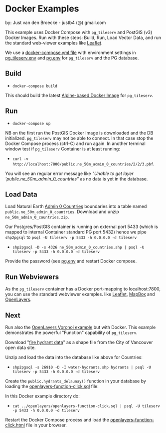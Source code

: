 # Docker Examples

by: Just van den Broecke - justb4 (@) gmail.com

This example uses Docker Compose with `pg_tileserv` and PostGIS (v3) Docker Images.
Run with these steps: Build, Run, Load Vector Data, and run the
standard web-viewer examples like [Leaflet](../leaflet/leaflet-tiles.html).

We use a [docker-compose.yml file](docker-compose.yml) with environment settings in
[pg_tileserv.env](pg_tileserv.env) and [pg.env](pg.env) for `pg_tileserv` and the PG database.

## Build

* `docker-compose build`

This should build the latest [Alpine-based Docker Image](../../Dockerfile.alpine) for `pg_tileserv`.

## Run

* `docker-compose up`

NB on the first run the PostGIS Docker Image is downloaded and the DB initialized. `pg_tileserv` may not be able to connect.
In that case stop the Docker Compose process (ctrl-C) and run again. In another terminal window test
if `pg_tileserv` Container is at least running:

* `curl -v http://localhost:7800/public.ne_50m_admin_0_countries/2/2/3.pbf`.

You will see an regular error message like *"Unable to get layer 'public.ne_50m_admin_0_countries"* as no data is yet in the database.

## Load Data

Load Natural Earth [Admin 0 Countries](https://www.naturalearthdata.com/downloads/50m-cultural-vectors/) boundaries into a table
named `public.ne_50m_admin_0_countries`. Download and unzip `ne_50m_admin_0_countries.zip`.

Our Postgres/PostGIS container is running on external port 5433 (which is mapped to internal Container standard PG port 5432)
hence we pipe `shp2pgsql` to `psql -U tileserv -p 5433 -h 0.0.0.0 -d tileserv`

* `shp2pgsql -D -s 4326 ne_50m_admin_0_countries.shp | psql -U tileserv -p 5433 -h 0.0.0.0 -d tileserv`

Provide the password (see [pg.env](pg.env) and restart Docker compose.

## Run Webviewers

As the `pg_tileserv` container has a Docker port-mapping to localhost:7800, you can use the standard webviewer examples.
like [Leaflet](../leaflet/leaflet-tiles.html), [MapBox](../mapbox-gl-js/mapbox-gl-js-tiles.html) and [OpenLayers](../openlayers/openlayers-tiles.html).

## Next
Run also the [OpenLayers Voronoi example](../openlayers/openlayers-function-click.md) but with Docker. This example demonstrates
the powerful "Function" capability of `pg_tileserv`.

Download "[fire hydrant data](https://opendata.vancouver.ca/explore/dataset/water-hydrants/download/?format=shp&timezone=America/Los_Angeles&lang=en&epsg=26910)"
as a shape file from the City of Vancouver open data site.

Unzip and load the data into the database like above for Countries:

* `shp2pgsql -s 26910 -D -I water-hydrants.shp hydrants | psql -U tileserv -p 5433 -h 0.0.0.0 -d tileserv`

Create the `public.hydrants_delaunay()` function in your database by loading the [openlayers-function-click.sql](../openlayers/openlayers-function-click.sql) file:

In this Docker example directory do:

* `cat ../openlayers/openlayers-function-click.sql | psql -U tileserv -p 5433 -h 0.0.0.0 -d tileserv`

Restart the Docker Compose process and load the [openlayers-function-click.html](../openlayers/openlayers-function-click.html) file in your browser.
